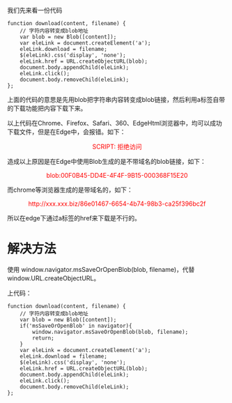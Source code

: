我们先来看一份代码

    function download(content, filename) {
        // 字符内容转变成blob地址
        var blob = new Blob([content]);
        var eleLink = document.createElement('a');
        eleLink.download = filename;
        $(eleLink).css('display', 'none');
        eleLink.href = URL.createObjectURL(blob);
        document.body.appendChild(eleLink);
        eleLink.click();
        document.body.removeChild(eleLink);
    };

上面的代码的意思是先用blob把字符串内容转变成blob链接，然后利用a标签自带的下载功能把内容下载下来。

以上代码在Chrome、Firefox、Safari、360、EdgeHtml浏览器中，均可以成功下载文件，但是在Edge中，会报错。如下：

<center style="color:red">SCRIPT: 拒绝访问</center>

造成以上原因是在Edge中使用Blob生成的是不带域名的blob链接，如下：

<center style="color:red">blob:00F0B45-DD4E-4F4F-9B15-000368F15E20</center>

而chrome等浏览器生成的是带域名的，如下：

<center style="color:red">http://xxx.xxx.biz/86e01467-6654-4b74-98b3-ca25f396bc2f</center>

所以在edge下通过a标签的href来下载是不行的。

# 解决方法

使用 window.navigator.msSaveOrOpenBlob(blob, filename)，代替 window.URL.createObjectURL。

上代码：

    function download(content, filename) {
        // 字符内容转变成blob地址
        var blob = new Blob([content]);
        if('msSaveOrOpenBlob' in navigator){
            window.navigator.msSaveOrOpenBlob(blob, filename);
            return;
        }
        var eleLink = document.createElement('a');
        eleLink.download = filename;
        $(eleLink).css('display', 'none');
        eleLink.href = URL.createObjectURL(blob);
        document.body.appendChild(eleLink);
        eleLink.click();
        document.body.removeChild(eleLink);
    };
    
